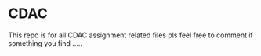# CDAC
This repo is for all CDAC assignment related  files pls feel free to comment if something you find .....
